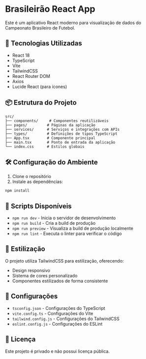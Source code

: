 # Brasileirão React App

Este é um aplicativo React moderno para visualização de dados do Campeonato Brasileiro de Futebol.

## 🚀 Tecnologias Utilizadas

- React 18
- TypeScript
- Vite
- TailwindCSS
- React Router DOM
- Axios
- Lucide React (para ícones)

## 📦 Estrutura do Projeto

```
src/
├── components/     # Componentes reutilizáveis
├── pages/         # Páginas da aplicação
├── services/      # Serviços e integrações com APIs
├── types/         # Definições de tipos TypeScript
├── App.tsx        # Componente principal
├── main.tsx       # Ponto de entrada da aplicação
└── index.css      # Estilos globais
```

## 🛠️ Configuração do Ambiente

1. Clone o repositório
2. Instale as dependências:
```bash
npm install
```

## 🚀 Scripts Disponíveis

- `npm run dev` - Inicia o servidor de desenvolvimento
- `npm run build` - Cria a build de produção
- `npm run preview` - Visualiza a build de produção localmente
- `npm run lint` - Executa o linter para verificar o código

## 🎨 Estilização

O projeto utiliza TailwindCSS para estilização, oferecendo:
- Design responsivo
- Sistema de cores personalizado
- Componentes estilizados de forma consistente

## 🔧 Configurações

- `tsconfig.json` - Configurações do TypeScript
- `vite.config.ts` - Configurações do Vite
- `tailwind.config.js` - Configurações do TailwindCSS
- `eslint.config.js` - Configurações do ESLint

## 📝 Licença

Este projeto é privado e não possui licença pública.
